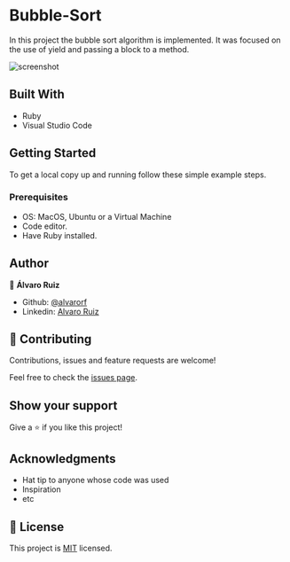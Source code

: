 # Bubble-Sort
In this project the bubble sort algorithm is implemented. It was focused on the use of yield and passing a block to a method.

![screenshot]()

## Built With

- Ruby
- Visual Studio Code

## Getting Started

To get a local copy up and running follow these simple example steps.

### Prerequisites
- OS: MacOS, Ubuntu or a Virtual Machine
- Code editor.
- Have Ruby installed.


## Author

👤 **Álvaro Ruiz**

- Github: [@alvarorf](https://github.com/alvarorf)
- Linkedin: [Alvaro Ruiz](https://www.linkedin.com/in/alvaro-r-22810915a/)

## 🤝 Contributing

Contributions, issues and feature requests are welcome!

Feel free to check the [issues page](issues/).

## Show your support

Give a ⭐️ if you like this project!

## Acknowledgments

- Hat tip to anyone whose code was used
- Inspiration
- etc

## 📝 License

This project is [MIT](lic.url) licensed.
